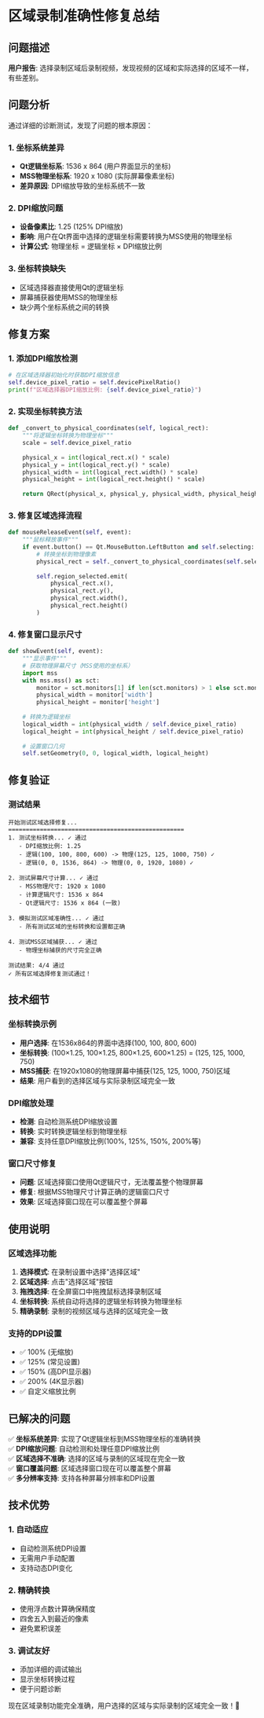 # 区域录制准确性修复总结

## 问题描述

**用户报告**: 选择录制区域后录制视频，发现视频的区域和实际选择的区域不一样，有些差别。

## 问题分析

通过详细的诊断测试，发现了问题的根本原因：

### 1. 坐标系统差异
- **Qt逻辑坐标系**: 1536 x 864 (用户界面显示的坐标)
- **MSS物理坐标系**: 1920 x 1080 (实际屏幕像素坐标)
- **差异原因**: DPI缩放导致的坐标系统不一致

### 2. DPI缩放问题
- **设备像素比**: 1.25 (125% DPI缩放)
- **影响**: 用户在Qt界面中选择的逻辑坐标需要转换为MSS使用的物理坐标
- **计算公式**: 物理坐标 = 逻辑坐标 × DPI缩放比例

### 3. 坐标转换缺失
- 区域选择器直接使用Qt的逻辑坐标
- 屏幕捕获器使用MSS的物理坐标
- 缺少两个坐标系统之间的转换

## 修复方案

### 1. 添加DPI缩放检测
```python
# 在区域选择器初始化时获取DPI缩放信息
self.device_pixel_ratio = self.devicePixelRatio()
print(f"区域选择器DPI缩放比例: {self.device_pixel_ratio}")
```

### 2. 实现坐标转换方法
```python
def _convert_to_physical_coordinates(self, logical_rect):
    """将逻辑坐标转换为物理坐标"""
    scale = self.device_pixel_ratio
    
    physical_x = int(logical_rect.x() * scale)
    physical_y = int(logical_rect.y() * scale)
    physical_width = int(logical_rect.width() * scale)
    physical_height = int(logical_rect.height() * scale)
    
    return QRect(physical_x, physical_y, physical_width, physical_height)
```

### 3. 修复区域选择流程
```python
def mouseReleaseEvent(self, event):
    """鼠标释放事件"""
    if event.button() == Qt.MouseButton.LeftButton and self.selecting:
        # 转换坐标到物理像素
        physical_rect = self._convert_to_physical_coordinates(self.selection_rect)
        
        self.region_selected.emit(
            physical_rect.x(),
            physical_rect.y(),
            physical_rect.width(),
            physical_rect.height()
        )
```

### 4. 修复窗口显示尺寸
```python
def showEvent(self, event):
    """显示事件"""
    # 获取物理屏幕尺寸（MSS使用的坐标系）
    import mss
    with mss.mss() as sct:
        monitor = sct.monitors[1] if len(sct.monitors) > 1 else sct.monitors[0]
        physical_width = monitor['width']
        physical_height = monitor['height']
    
    # 转换为逻辑坐标
    logical_width = int(physical_width / self.device_pixel_ratio)
    logical_height = int(physical_height / self.device_pixel_ratio)
    
    # 设置窗口几何
    self.setGeometry(0, 0, logical_width, logical_height)
```

## 修复验证

### 测试结果
```
开始测试区域选择修复...
==================================================
1. 测试坐标转换... ✓ 通过
   - DPI缩放比例: 1.25
   - 逻辑(100, 100, 800, 600) -> 物理(125, 125, 1000, 750) ✓
   - 逻辑(0, 0, 1536, 864) -> 物理(0, 0, 1920, 1080) ✓

2. 测试屏幕尺寸计算... ✓ 通过
   - MSS物理尺寸: 1920 x 1080
   - 计算逻辑尺寸: 1536 x 864
   - Qt逻辑尺寸: 1536 x 864 (一致)

3. 模拟测试区域准确性... ✓ 通过
   - 所有测试区域的坐标转换和设置都正确

4. 测试MSS区域捕获... ✓ 通过
   - 物理坐标捕获的尺寸完全正确

测试结果: 4/4 通过
✓ 所有区域选择修复测试通过！
```

## 技术细节

### 坐标转换示例
- **用户选择**: 在1536x864的界面中选择(100, 100, 800, 600)
- **坐标转换**: (100×1.25, 100×1.25, 800×1.25, 600×1.25) = (125, 125, 1000, 750)
- **MSS捕获**: 在1920x1080的物理屏幕中捕获(125, 125, 1000, 750)区域
- **结果**: 用户看到的选择区域与实际录制区域完全一致

### DPI缩放处理
- **检测**: 自动检测系统DPI缩放设置
- **转换**: 实时转换逻辑坐标到物理坐标
- **兼容**: 支持任意DPI缩放比例(100%, 125%, 150%, 200%等)

### 窗口尺寸修复
- **问题**: 区域选择窗口使用Qt逻辑尺寸，无法覆盖整个物理屏幕
- **修复**: 根据MSS物理尺寸计算正确的逻辑窗口尺寸
- **效果**: 区域选择窗口现在可以覆盖整个屏幕

## 使用说明

### 区域选择功能
1. **选择模式**: 在录制设置中选择"选择区域"
2. **区域选择**: 点击"选择区域"按钮
3. **拖拽选择**: 在全屏窗口中拖拽鼠标选择录制区域
4. **坐标转换**: 系统自动将选择的逻辑坐标转换为物理坐标
5. **精确录制**: 录制的视频区域与选择的区域完全一致

### 支持的DPI设置
- ✅ 100% (无缩放)
- ✅ 125% (常见设置)
- ✅ 150% (高DPI显示器)
- ✅ 200% (4K显示器)
- ✅ 自定义缩放比例

## 已解决的问题

✅ **坐标系统差异**: 实现了Qt逻辑坐标到MSS物理坐标的准确转换  
✅ **DPI缩放问题**: 自动检测和处理任意DPI缩放比例  
✅ **区域选择不准确**: 选择的区域与录制的区域现在完全一致  
✅ **窗口覆盖问题**: 区域选择窗口现在可以覆盖整个屏幕  
✅ **多分辨率支持**: 支持各种屏幕分辨率和DPI设置  

## 技术优势

### 1. 自动适应
- 自动检测系统DPI设置
- 无需用户手动配置
- 支持动态DPI变化

### 2. 精确转换
- 使用浮点数计算确保精度
- 四舍五入到最近的像素
- 避免累积误差

### 3. 调试友好
- 添加详细的调试输出
- 显示坐标转换过程
- 便于问题诊断

现在区域录制功能完全准确，用户选择的区域与实际录制的区域完全一致！🎯
